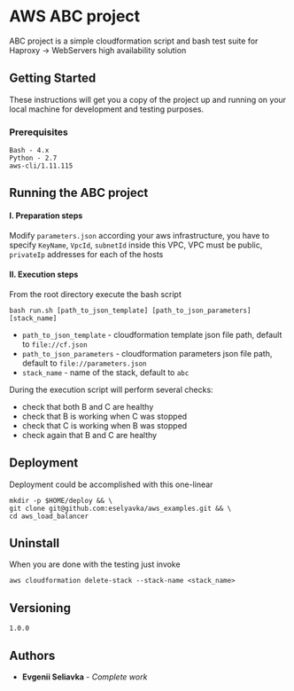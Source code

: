 # AWS ABC project
ABC project is a simple cloudformation script and bash test suite for Haproxy -> WebServers high availability solution

## Getting Started

These instructions will get you a copy of the project up and running on your local machine for development and testing purposes.

### Prerequisites
```
Bash - 4.x
Python - 2.7
aws-cli/1.11.115
```

## Running the ABC project

#### I. Preparation steps
Modify `parameters.json` according your aws infrastructure, you have to specify `KeyName`, `VpcId`, `subnetId` inside this VPC,
 VPC must be public, `privateIp` addresses for each of the hosts

#### II. Execution steps
From the root directory execute the bash script
```
bash run.sh [path_to_json_template] [path_to_json_parameters] [stack_name]
```
* `path_to_json_template` - cloudformation template json file path, default to `file://cf.json`
* `path_to_json_parameters` - cloudformation parameters json file path, default to `file://parameters.json`
 * `stack_name` - name of the stack, default to `abc`

During the execution script will perform several checks:
* check that both B and C are healthy
* check that B is working when C was stopped
* check that C is working when B was stopped
* check again that B and C are healthy

## Deployment
Deployment could be accomplished with this one-linear
```
mkdir -p $HOME/deploy && \
git clone git@github.com:eselyavka/aws_examples.git && \
cd aws_load_balancer
```

## Uninstall
When you are done with the testing just invoke
```
aws cloudformation delete-stack --stack-name <stack_name>

```

## Versioning
`1.0.0`

## Authors
* **Evgenii Seliavka** - *Complete work*
